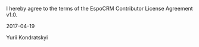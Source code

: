 I hereby agree to the terms of the EspoCRM Contributor License Agreement v1.0.

2017-04-19

Yurii Kondratskyi